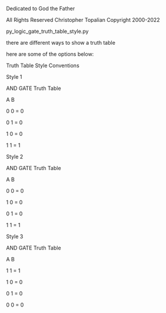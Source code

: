  Dedicated to God the Father
 
 All Rights Reserved Christopher Topalian Copyright 2000-2022
 
 py_logic_gate_truth_table_style.py
 
 there are different ways to show a truth table
 
 here are some of the options below:

 Truth Table Style Conventions

 Style 1
 
 AND GATE Truth Table
 
 A  B
 
 0  0  =  0
 
 0  1  =  0
 
 1  0  =  0
 
 1  1  =  1

 Style 2
 
 AND GATE Truth Table
 
 A  B
 
 0  0  =  0
 
 1  0  =  0
 
 0  1  =  0
 
 1  1  =  1

Style 3

 AND GATE Truth Table
 
 A  B
 
 1  1  =  1
 
 1  0  =  0
 
 0  1  =  0
 
 0  0  =  0
